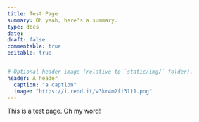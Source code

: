 ```yaml
---
title: Test Page
summary: Oh yeah, here's a summary.
type: docs
date:
draft: false
commentable: true
editable: true


# Optional header image (relative to `static/img/` folder).
header: A header
  caption: "a caption"
  image: "https://i.redd.it/w3kr4m2fi3111.png"
---
```


This is a test page. Oh my word!

